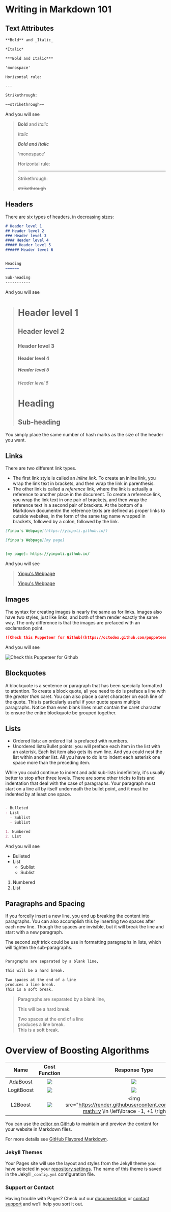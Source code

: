 # Writing in Markdown 101



## Text Attributes

```markdown
**Bold** and _Italic_ 

*Italic*

***Bold and Italic***

'monospace'

Horizontal rule:

---

Strikethrough:

~~strikethrough~~

```

And you will see

>**Bold** and _Italic_ 
>
>*Italic*
>
>***Bold and Italic***
>
>'monospace'
>
>Horizontal rule:
>
>---
>
>Strikethrough:
>
>~~strikethrough~~



## Headers

There are six types of headers, in decreasing sizes:

```markdown
# Header level 1
## Header level 2
### Header level 3
#### Header level 4
##### Header level 5
###### Header level 6


Heading
======

Sub-heading
-----------
```

And you will see
># Header level 1
>## Header level 2
>### Header level 3
>#### Header level 4
>##### Header level 5
>###### Header level 6
>Heading
>======
>
>Sub-heading
>-----------



You simply place the same number of hash marks as the size of the header you want.

## Links

There are two different link types. 
- The first link style is called an _inline link_. To create an inline link, you wrap the link text in brackets, and then wrap the link in parenthesis. 
- The other link is called a _reference_ link, where the link is actually a reference to another place in the document. To create a reference link, you wrap the link text in one pair of brackets, and then wrap the reference text in a second pair of brackets. At the bottom of a Markdown documentm the reference texts are defined as proper links to outside websites, in the form of the same tag name wrapped in brackets, followed by a colon, followed by the link.

```markdown
[Yinpu's Webpage](https://yinpuli.github.io/)

[Yinpu's Webpage][my page]


[my page]: https://yinpuli.github.io/

```

And you will see

>[Yinpu's Webpage](https://yinpuli.github.io/)
>
>[Yinpu's Webpage][my page]
>
>
>[my page]: https://yinpuli.github.io/


## Images

The syntax for creating images is nearly the same as for links. Images also have two styles, just like links, and both of them render exactly the same way. The only difference is that the images are prefaced with an exclamation point.

```markdown
![Check this Puppeteer for Github](https://octodex.github.com/puppeteer/)
```

And you will see

![Check this Puppeteer for Github](https://octodex.github.com/images/puppeteer.png)

## Blockquotes

A blockquote is a sentence or paragraph that has been specially formatted to attention. To create a block quote, all you need to do is preface a line with the _greater than_ caret. You can also place a caret character on each line of the quote. This is particularly useful if your quote spans multiple paragraphs. Notice than even blank lines must contain the caret character to ensure the entire blockquote be grouped together.

## Lists

- Ordered lists: an ordered list is prefaced with numbers.
- Unordered lists/Bullet points: you will preface each item in the list with an asterisk. Each list item also gets its own line. And you could nest the list within another list. All you have to do is to indent each asterisk one space more than the preceding item.

While you could continue to indent and add sub-lists indefinitely, it's usually better to stop after three levels. There are some other tricks to lists and indentation that deal with the case of paragraphs. Your paragraph must start on a line all by itself underneath the bullet point, and it must be indented by at least one space. 


```markdown

- Bulleted
- List
  - Sublist
  - Sublist

1. Numbered
2. List

```

And you will see

- Bulleted
- List
  - Sublist
  - Sublist

1. Numbered
2. List


## Paragraphs and Spacing

If you forcelly insert a new line, you end up breaking the content into paragraphs. You can also accomplish this by inserting two spaces after each new line. Though the spaces are invisible, but it will break the line and start with a new paragraph.

The second _soft_ trick could be use in formatting paragraphs in lists, which will tighten the sub-paragraphs.


```markdown

Paragraphs are separated by a blank line,

This will be a hard break.

Two spaces at the end of a line  
produces a line break.  
This is a soft break.

```




>Paragraphs are separated by a blank line,
>
>This will be a hard break.
>
>Two spaces at the end of a line  
>produces a line break.  
>This is a soft break.







# Overview of Boosting Algorithms

|    Name    |     Cost Function    |                       Response Type                       |                         Population Minimizer                         |
|:----------:|:--------------------:|:---------------------------------------------------------:|:--------------------------------------------------------------------:|
|  AdaBoost  |      <img src="https://render.githubusercontent.com/render/math?math=e^{yf}">      |    <img src="https://render.githubusercontent.com/render/math?math=y \in \left\lbrace -1, +1 \right\rbrace">            | <img src="https://render.githubusercontent.com/render/math?math=F(x) = \frac{1}{2}log\left(\frac{P(Y=1\|X=x)}{P(Y=-1\|X=x)}\right)"> |
| LogitBoost |  <img src="https://render.githubusercontent.com/render/math?math=log_2[1 + e^{-2yf}]">  |    <img src="https://render.githubusercontent.com/render/math?math=y \in \left\lbrace -1, +1 \right\rbrace">     |  <img src="https://render.githubusercontent.com/render/math?math=F(x)=\frac{1}{2}log\left(\frac{P(Y=1\|X=x)}{P(Y=-1\|X=x)}\right)">   |
|   L2Boost  |  <img src="https://render.githubusercontent.com/render/math?math=\frac{(y-f)^2}{2}"> |  <img src="https://render.githubusercontent.com/render/math?math=y \in \left\lbrace -1, +1 \right\rbrace || \mathbb{R}">    |                         <img src="https://render.githubusercontent.com/render/math?math=F(x) = E(Y\|X=x)">                           |

























You can use the [editor on GitHub](https://github.com/YinpuLi/blogs/edit/gh-pages/index.md) to maintain and preview the content for your website in Markdown files.


For more details see [GitHub Flavored Markdown](https://guides.github.com/features/mastering-markdown/).

### Jekyll Themes

Your Pages site will use the layout and styles from the Jekyll theme you have selected in your [repository settings](https://github.com/YinpuLi/blogs/settings). The name of this theme is saved in the Jekyll `_config.yml` configuration file.

### Support or Contact

Having trouble with Pages? Check out our [documentation](https://docs.github.com/categories/github-pages-basics/) or [contact support](https://github.com/contact) and we’ll help you sort it out.
